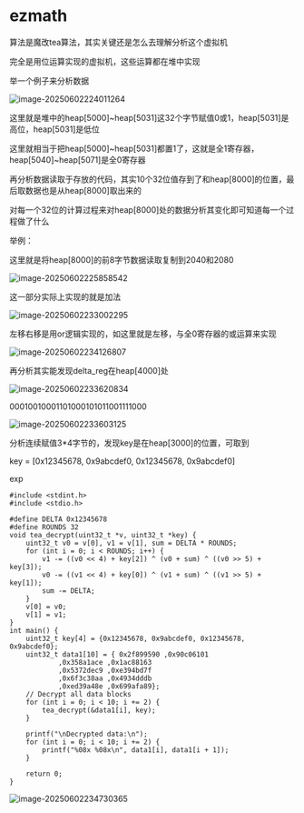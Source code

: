 # ezmath

算法是魔改tea算法，其实关键还是怎么去理解分析这个虚拟机

完全是用位运算实现的虚拟机，这些运算都在堆中实现

举一个例子来分析数据

![image-20250602224011264](https://gitee.com/yigod/pictures/raw/master/imgs/image-20250602224011264.png)

这里就是堆中的heap[5000]~heap[5031]这32个字节赋值0或1，heap[5031]是高位，heap[5031]是低位

这里就相当于把heap[5000]~heap[5031]都置1了，这就是全1寄存器，heap[5040]~heap[5071]是全0寄存器

再分析数据读取于存放的代码，其实10个32位值存到了和heap[8000]的位置，最后取数据也是从heap[8000]取出来的



对每一个32位的计算过程来对heap[8000]处的数据分析其变化即可知道每一个过程做了什么

举例：

这里就是将heap[8000]的前8字节数据读取复制到2040和2080

![image-20250602225858542](https://gitee.com/yigod/pictures/raw/master/imgs/image-20250602225858542.png)

这一部分实际上实现的就是加法

![image-20250602233002295](https://gitee.com/yigod/pictures/raw/master/imgs/image-20250602233002295.png)

左移右移是用or逻辑实现的，如这里就是左移，与全0寄存器的或运算来实现

![image-20250602234126807](https://gitee.com/yigod/pictures/raw/master/imgs/image-20250602234126807.png)

再分析其实能发现delta_reg在heap[4000]处

![image-20250602233620834](https://gitee.com/yigod/pictures/raw/master/imgs/image-20250602233620834.png)

00010010001101000101011001111000

![image-20250602233603125](https://gitee.com/yigod/pictures/raw/master/imgs/image-20250602233603125.png)

分析连续赋值3*4字节的，发现key是在heap[3000]的位置，可取到

key = [0x12345678, 0x9abcdef0, 0x12345678, 0x9abcdef0]



exp

```
#include <stdint.h>
#include <stdio.h>

#define DELTA 0x12345678
#define ROUNDS 32
void tea_decrypt(uint32_t *v, uint32_t *key) {
    uint32_t v0 = v[0], v1 = v[1], sum = DELTA * ROUNDS;
    for (int i = 0; i < ROUNDS; i++) {
        v1 -= ((v0 << 4) + key[2]) ^ (v0 + sum) ^ ((v0 >> 5) + key[3]);
        v0 -= ((v1 << 4) + key[0]) ^ (v1 + sum) ^ ((v1 >> 5) + key[1]);
        sum -= DELTA;
    }
    v[0] = v0;
    v[1] = v1;
}
int main() {
    uint32_t key[4] = {0x12345678, 0x9abcdef0, 0x12345678, 0x9abcdef0};
    uint32_t data1[10] = { 0x2f899590 ,0x90c06101
            ,0x358a1ace ,0x1ac88163
            ,0x5372dec9 ,0xe394bd7f
            ,0x6f3c38aa ,0x4934dddb
            ,0xed39a48e ,0x699afa89};
    // Decrypt all data blocks
    for (int i = 0; i < 10; i += 2) {
        tea_decrypt(&data1[i], key);
    }

    printf("\nDecrypted data:\n");
    for (int i = 0; i < 10; i += 2) {
        printf("%08x %08x\n", data1[i], data1[i + 1]);
    }

    return 0;
}
```

![image-20250602234730365](https://gitee.com/yigod/pictures/raw/master/imgs/image-20250602234730365.png)







